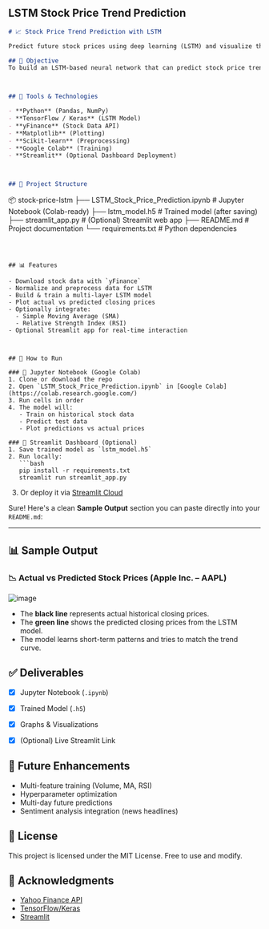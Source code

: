 ## LSTM Stock Price Trend Prediction
```markdown
# 📈 Stock Price Trend Prediction with LSTM

Predict future stock prices using deep learning (LSTM) and visualize the trends with historical data and indicators.

## 🚀 Objective
To build an LSTM-based neural network that can predict stock price trends using past data. Optional: Integrate technical indicators like Moving Average and RSI.



## 🧰 Tools & Technologies

- **Python** (Pandas, NumPy)
- **TensorFlow / Keras** (LSTM Model)
- **yFinance** (Stock Data API)
- **Matplotlib** (Plotting)
- **Scikit-learn** (Preprocessing)
- **Google Colab** (Training)
- **Streamlit** (Optional Dashboard Deployment)



## 📂 Project Structure

```

📦 stock-price-lstm
├── LSTM\_Stock\_Price\_Prediction.ipynb  # Jupyter Notebook (Colab-ready)
├── lstm\_model.h5                      # Trained model (after saving)
├── streamlit\_app.py                   # (Optional) Streamlit web app
├── README.md                          # Project documentation
└── requirements.txt                   # Python dependencies

````



## 📊 Features

- Download stock data with `yFinance`
- Normalize and preprocess data for LSTM
- Build & train a multi-layer LSTM model
- Plot actual vs predicted closing prices
- Optionally integrate:
  - Simple Moving Average (SMA)
  - Relative Strength Index (RSI)
- Optional Streamlit app for real-time interaction



## 🔧 How to Run

### 🔹 Jupyter Notebook (Google Colab)
1. Clone or download the repo
2. Open `LSTM_Stock_Price_Prediction.ipynb` in [Google Colab](https://colab.research.google.com/)
3. Run cells in order
4. The model will:
   - Train on historical stock data
   - Predict test data
   - Plot predictions vs actual prices

### 🔹 Streamlit Dashboard (Optional)
1. Save trained model as `lstm_model.h5`
2. Run locally:
   ```bash
   pip install -r requirements.txt
   streamlit run streamlit_app.py
````

3. Or deploy it via [Streamlit Cloud](https://streamlit.io/cloud)



Sure! Here's a clean **Sample Output** section you can paste directly into your `README.md`:

---

## 📊 Sample Output

### 📉 Actual vs Predicted Stock Prices (Apple Inc. – AAPL)
![image](https://github.com/user-attachments/assets/6b5a9327-a2b8-4835-959f-9267d5b19207)

* The **black line** represents actual historical closing prices.
* The **green line** shows the predicted closing prices from the LSTM model.
* The model learns short-term patterns and tries to match the trend curve.




## ✅ Deliverables

* [x] Jupyter Notebook (`.ipynb`)
* [x] Trained Model (`.h5`)
* [x] Graphs & Visualizations
* [x] (Optional) Live Streamlit Link



## 📌 Future Enhancements

* Multi-feature training (Volume, MA, RSI)
* Hyperparameter optimization
* Multi-day future predictions
* Sentiment analysis integration (news headlines)



## 📜 License

This project is licensed under the MIT License. Free to use and modify.



## 🤝 Acknowledgments

* [Yahoo Finance API](https://www.yahoofinanceapi.com/)
* [TensorFlow/Keras](https://www.tensorflow.org/)
* [Streamlit](https://streamlit.io/)
